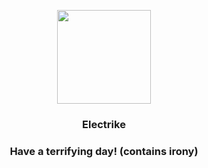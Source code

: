 <p align="center">
    <img src="https://raw.githubusercontent.com/PokeAPI/sprites/master/sprites/pokemon/309.png" width="150" height="150">
</p>
<h3 align="center"> <b>Electrike</b></h3>
<h3 align="center">Have a terrifying day! (contains irony)</h3>
